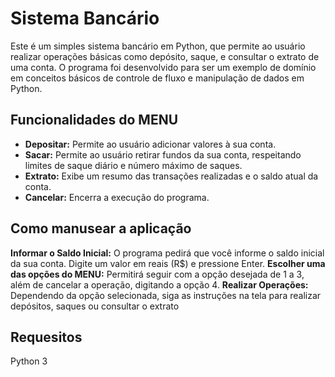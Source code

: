 # Sistema Bancário

Este é um simples sistema bancário em Python, que permite ao usuário realizar operações básicas como depósito, saque, e consultar o extrato de uma conta. O programa foi desenvolvido para ser um exemplo de domínio em conceitos básicos de controle de fluxo e manipulação de dados em Python.

## Funcionalidades do MENU

- **Depositar:** Permite ao usuário adicionar valores à sua conta.
- **Sacar:** Permite ao usuário retirar fundos da sua conta, respeitando limites de saque diário e número máximo de saques.
- **Extrato:** Exibe um resumo das transações realizadas e o saldo atual da conta.
- **Cancelar:** Encerra a execução do programa.

## Como manusear a aplicação

**Informar o Saldo Inicial:** O programa pedirá que você informe o saldo inicial da sua conta. Digite um valor em reais (R$) e pressione Enter.
**Escolher uma das opções do MENU:** Permitirá seguir com a opção desejada de 1 a 3, além de cancelar a operação, digitando a opção 4.
**Realizar Operações:** Dependendo da opção selecionada, siga as instruções na tela para realizar depósitos, saques ou consultar o extrato

## Requesitos

Python 3
